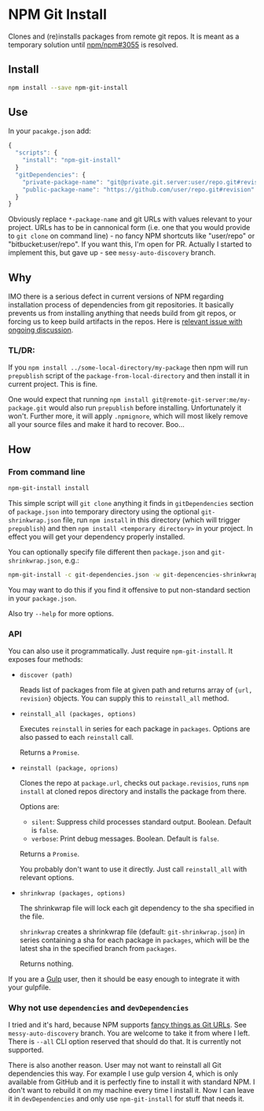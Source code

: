 NPM Git Install
===============

Clones and (re)installs packages from remote git repos. It is meant as a temporary solution until [npm/npm#3055][3055] is resolved.

Install
-------

```sh
npm install --save npm-git-install
```

Use
---

In your `pacakge.json` add:

```javascript
{
  "scripts": {
    "install": "npm-git-install"
  }
  "gitDependencies": {
    "private-package-name": "git@private.git.server:user/repo.git#revision",
    "public-package-name": "https://github.com/user/repo.git#revision"
  }
}
```

Obviously replace `*-package-name` and git URLs with values relevant to your project. URLs has to be in cannonical form (i.e. one that you would provide to `git clone` on command line) - no fancy NPM shortcuts like "user/repo" or "bitbucket:user/repo". If you want this, I'm open for PR. Actually I started to implement this, but gave up - see `messy-auto-discovery` branch.

Why
---

IMO there is a serious defect in current versions of NPM regarding installation process of dependencies from git repositories. It basically prevents us from installing anything that needs build from git repos, or forcing us to keep build artifacts in the repos. Here is [relevant issue with ongoing discussion][3055].

### TL/DR:

If you `npm install ../some-local-directory/my-package` then npm will run `prepublish` script of the `package-from-local-directory` and then install it in current project. This is fine.

One would expect that running `npm install git@remote-git-server:me/my-package.git` would also run `prepublish` before installing. Unfortunately it won't. Further more, it will apply `.npmignore`, which will most likely remove all your source files and make it hard to recover. Boo...

How
---

### From command line

```sh
npm-git-install install
```

This simple script will `git clone` anything it finds in `gitDependencies` section of `package.json` into temporary directory using the optional `git-shrinkwrap.json` file, run `npm install` in this directory (which will trigger `prepublish`) and then `npm install <temporary directory>` in your project. In effect you will get your dependency properly installed.

You can optionally specify file different then `package.json` and `git-shrinkwrap.json`, e.g.:

```sh
npm-git-install -c git-dependencies.json -w git-depencencies-shrinkwrap.json
```

You may want to do this if you find it offensive to put non-standard section in your `package.json`.

Also try `--help` for more options.

### API

You can also use it programmatically. Just require `npm-git-install`. It exposes four methods:

  * `discover (path)`

    Reads list of packages from file at given path and returns array of `{url, revision}` objects. You can supply this to `reinstall_all` method.

  * `reinstall_all (packages, options)`

    Executes `reinstall` in series for each package in `packages`. Options are also passed to each `reinstall` call.

    Returns a `Promise`.

  * `reinstall (package, oprions)`

    Clones the repo at `package.url`, checks out `package.revisios`, runs `npm install` at cloned repos directory and installs the package from there.

    Options are:

    * `silent`: Suppress child processes standard output. Boolean. Default is `false`.
    * `verbose`: Print debug messages. Boolean. Default is `false`.

    Returns a `Promise`.

    You probably don't want to use it directly. Just call `reinstall_all` with relevant options.

  * `shrinkwrap (packages, options)`

    The shrinkwrap file will lock each git dependency to the sha specified in the file.
    
    `shrinkwrap` creates a shrinkwrap file (default: `git-shrinkwrap.json`) in series containing a sha for each package in `packages`, which will be the latest sha in the specified branch from `packages`.  

    Returns nothing.

If you are a [Gulp][] user, then it should be easy enough to integrate it with your gulpfile.

### Why not use `dependencies` and `devDependencies`

I tried and it's hard, because NPM supports [fancy things as Git URLs][URLs]. See `messy-auto-discovery` branch. You are welcome to take it from where I left. There is `--all` CLI option reserved that should do that. It is currently not supported.

There is also another reason. User may not want to reinstall all Git dependencies this way. For example I use gulp version 4, which is only available from GitHub and it is perfectly fine to install it with standard NPM. I don't want to rebuild it on my machine every time I install it. Now I can leave it in `devDependencies` and only use `npm-git-install` for stuff that needs it.

[URLs]: https://docs.npmjs.com/files/package.json#git-urls-as-dependencies
[3055]: https://github.com/npm/npm/issues/3055
[Gulp]: http://gulpjs.com/
